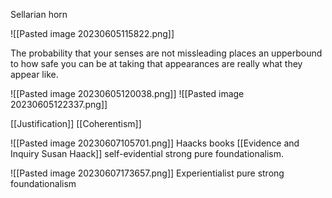 
Sellarian horn

![[Pasted image 20230605115822.png]]

The probability that your senses are not missleading places an upperbound to how safe  you can be at taking that appearances are really what they appear like.

![[Pasted image 20230605120038.png]]
![[Pasted image 20230605122337.png]] 

[[Justification]]
[[Coherentism]]



![[Pasted image 20230607105701.png]]
Haacks books [[Evidence and Inquiry Susan Haack]] self-evidential strong pure foundationalism.

![[Pasted image 20230607173657.png]]
Experientialist pure strong foundationalism